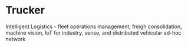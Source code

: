 # Trucker
Intelligent Logistics - fleet operations management, freigh consolidation, machine vision, IoT for industry, sense, and distributed vehicular ad-hoc network
